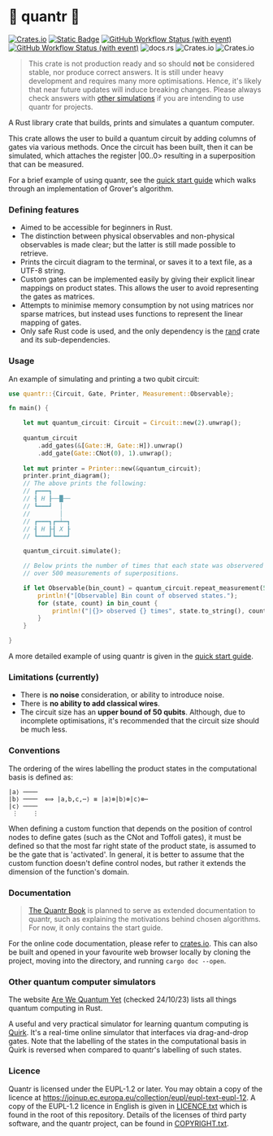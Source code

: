 # 🚧 quantr 🚧 

[![Crates.io](https://img.shields.io/crates/v/quantr?style=flat-square&color=%23B94700)](https://crates.io/crates/quantr)
[![Static Badge](https://img.shields.io/badge/version%20-%201.74.0%20-%20white?style=flat-square&logo=rust&color=%23B94700)](https://releases.rs/)
[![GitHub Workflow Status (with event)](https://img.shields.io/github/actions/workflow/status/a-barlow/quantr/rust.yml?style=flat-square&label=tests&color=%2349881B)](https://github.com/a-barlow/quantr/actions/workflows/rust.yml)
[![GitHub Workflow Status (with event)](https://img.shields.io/github/actions/workflow/status/a-barlow/quantr/rust_dev.yml?style=flat-square&label=tests%20(dev)&color=%2349881B)](https://github.com/a-barlow/quantr/actions/workflows/rust_dev.yml)
![docs.rs](https://img.shields.io/docsrs/quantr?style=flat-square&color=%2349881B)
![Crates.io](https://img.shields.io/crates/d/quantr?style=flat-square&color=%23009250)
![Crates.io](https://img.shields.io/crates/l/quantr?style=flat-square&label=licence&color=%23009982)

> This crate is not production ready and so should **not** be considered
> stable, nor produce correct answers. It is still under heavy
> development and requires many more optimisations. Hence, it's likely 
> that near future updates will induce breaking changes. Please 
> always check answers with 
> [other simulations](#other-quantum-computer-simulators) if you are 
> intending to use quantr for projects.  

A Rust library crate that builds, prints and simulates a quantum
computer.

This crate allows the user to build a quantum circuit by adding columns
of gates via various methods. Once the circuit has been built, then it
can be simulated, which attaches the register |00..0> resulting in a
superposition that can be measured.

For a brief example of using quantr, see the 
[quick start guide](QUICK_START.md) which walks through an
implementation of Grover's algorithm.

### Defining features

- Aimed to be accessible for beginners in Rust.
- The distinction between physical observables and non-physical
  observables is made clear; but the latter is still made possible to
  retrieve. 
- Prints the circuit diagram to the terminal, or saves it to a text
  file, as a UTF-8 string.
- Custom gates can be implemented easily by giving their explicit linear
  mappings on product states. This allows the user to avoid representing
  the gates as matrices.
- Attempts to minimise memory consumption by not using matrices nor
  sparse matrices, but instead uses functions to represent the linear
  mapping of gates.
- Only safe Rust code is used, and the only dependency is the
  [rand](https://docs.rs/rand/latest/rand/) crate and its
  sub-dependencies.

### Usage

An example of simulating and printing a two qubit circuit:

```rust
use quantr::{Circuit, Gate, Printer, Measurement::Observable};

fn main() {

    let mut quantum_circuit: Circuit = Circuit::new(2).unwrap();
    
    quantum_circuit 
        .add_gates(&[Gate::H, Gate::H]).unwrap()
        .add_gate(Gate::CNot(0), 1).unwrap();
    
    let mut printer = Printer::new(&quantum_circuit);
    printer.print_diagram();
    // The above prints the following:
    // ┏━━━┓     
    // ┨ H ┠──█──
    // ┗━━━┛  │  
    //        │  
    // ┏━━━┓┏━┷━┓
    // ┨ H ┠┨ X ┠
    // ┗━━━┛┗━━━┛

    quantum_circuit.simulate();

    // Below prints the number of times that each state was observered 
    // over 500 measurements of superpositions.

    if let Observable(bin_count) = quantum_circuit.repeat_measurement(500).unwrap() {
        println!("[Observable] Bin count of observed states.");
        for (state, count) in bin_count {
            println!("|{}> observed {} times", state.to_string(), count);
        }
    }

}
```

A more detailed example of using quantr is given in the [quick start
guide](QUICK_START.md).
 
### Limitations (currently)

- There is **no noise** consideration, or ability to introduce noise.
- There is **no ability to add classical wires**.
- The circuit size has an **upper bound of 50 qubits**. Although, due to
  incomplete optimisations, it's recommended that the circuit size
  should be much less.

### Conventions

The ordering of the wires labelling the product states in the
computational basis is defined as:

``` text 
|a⟩ ──── 
|b⟩ ────  ⟺ |a,b,c,⋯⟩ ≡ |a⟩⊗|b⟩⊗|c⟩⊗⋯ 
|c⟩ ────
 ⋮    ⋮
```

When defining a custom function that depends on the position of control
nodes to define gates (such as the CNot and Toffoli gates), it must be
defined so that the most far right state of the product state, is
assumed to be the gate that is 'activated'. In general, it is better to
assume that the custom function doesn't define control nodes, but rather 
it extends the dimension of the function's domain. 

### Documentation 

> [The Quantr Book](https://a-barlow.github.io/quantr-book/) is planned
> to serve as extended documentation to quantr, such as explaining the
> motivations behind chosen algorithms. For now, it only contains the
> start guide.

For the online code documentation, please refer to 
[crates.io](https://crates.io/crates/quantr). This can also be built and 
opened in your favourite web browser locally by cloning the project, 
moving into the directory, and running `cargo doc --open`. 

### Other quantum computer simulators 

The website [Are We Quantum Yet](https://arewequantumyet.github.io)
(checked 24/10/23) lists all things quantum computing in Rust. 

A useful and very practical simulator for learning quantum computing is
[Quirk](https://algassert.com/quirk). It's a real-time online simulator
that interfaces via drag-and-drop gates. Note that the labelling of the
states in the computational basis in Quirk is reversed when compared to
quantr's labelling of such states.

### Licence 

Quantr is licensed under the EUPL-1.2 or later. You may obtain a copy of
the licence at
<https://joinup.ec.europa.eu/collection/eupl/eupl-text-eupl-12>. A copy
of the EUPL-1.2 licence in English is given in
[LICENCE.txt](LICENCE.txt) which is found in the root of this
repository. Details of the licenses of third party software, and the
quantr project, can be found in [COPYRIGHT.txt](COPYRIGHT.txt).
 
